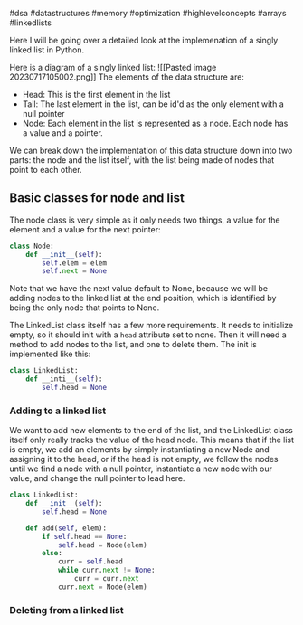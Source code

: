 #dsa #datastructures #memory #optimization #highlevelconcepts #arrays #linkedlists

Here I will be going over a detailed look at the implemenation of a singly linked list in Python.

Here is a diagram of a singly linked list:
![[Pasted image 20230717105002.png]]
The elements of the data structure are:
- Head: This is the first element in the list
- Tail: The last element in the list, can be id'd as the only element with a null pointer
- Node: Each element in the list is represented as a node. Each node has a value and a pointer.

We can break down the implementation of this data structure down into two parts: the node and the list itself, with the list being made of nodes that point to each other.

## Basic classes for node and list
The node class is very simple as it only needs two things, a value for the element and a value for the next pointer:
```python
class Node:
	def __init__(self):
		self.elem = elem
		self.next = None
```
Note that we have the next value default to None, because we will be adding nodes to the linked list at the end position, which is identified by being the only node that points to None.

The LinkedList class itself has a few more requirements. It needs to initialize empty, so it should init with a `head` attribute set to none. Then it will need a method to add nodes to the list, and one to delete them. The init is implemented like this:
```python
class LinkedList:
	def __inti__(self):
		self.head = None
```

### Adding to a linked list
We want to add new elements to the end of the list, and the LinkedList class itself only really tracks the value of the head node. This means that if the list is empty, we add an elements by simply instantiating a new Node and assigning it to the head, or if the head is not empty, we follow the nodes until we find a node with a null pointer, instantiate a new node with our value, and change the null pointer to lead here.
```python
class LinkedList:
	def __init__(self):
		self.head = None

	def add(self, elem):
		if self.head == None:
			self.head = Node(elem)
		else:
			curr = self.head
			while curr.next != None:
				curr = curr.next
			curr.next = Node(elem)
```

### Deleting from a linked list
